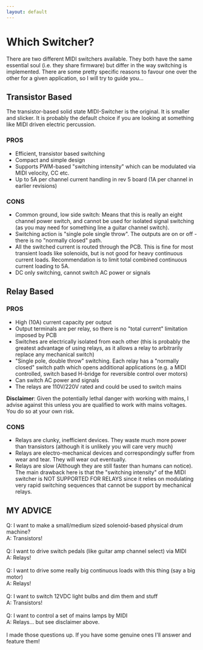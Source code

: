 ```yaml
---
layout: default
---
```


# Which Switcher?

There are two different MIDI switchers available. They both have the same essential soul (i.e. they share firmware) but differ in the way  switching is implemented. There are some pretty specific reasons to favour one over the other for a given application, so I will try to guide you...

## Transistor Based

The transistor-based solid state MIDI-Switcher is the original. It is smaller and slicker. It is probably the default choice if you are looking at something like MIDI driven electric percussion.

### PROS

- Efficient, transistor based switching
- Compact and simple design
- Supports PWM-based "switching intensity" which can be modulated via MIDI velocity, CC etc.
- Up to 5A per channel current handling in rev 5 board (1A per channel in earlier revisions)

### CONS

- Common ground, low side switch: Means that this is really an eight channel power switch, and cannot be used for isolated signal switching (as you may need for something line a guitar channel switch). 
- Switching action is "single pole single throw". The outputs are on or off - there is no "normally closed" path.
- All the switched current is routed through the PCB. This is fine for most transient loads like solenoids, but is not good for heavy continuous current loads. Recommendation is to limit total combined continuous current loading to 5A.
- DC only switching, cannot switch AC power or signals

## Relay Based

### PROS

- High (10A) current capacity per output 
- Output terminals are per relay, so there is no "total current" limitation imposed by PCB
- Switches are electrically isolated from each other (this is probably the greatest advantage of using relays, as it allows a relay to arbitrarily replace any mechanical switch)
- "Single pole, double throw" switching. Each relay has a "normally closed" switch path which opens additional applications (e.g. a MIDI controlled, switch based H-bridge for reversible control over motors)
- Can switch AC power and signals
- The relays are 110V/220V rated and could be used to switch mains

**Disclaimer**: Given the potentially lethal danger with working with mains, I advise against this unless you are qualified to work with mains voltages. You do so at your own risk.

### CONS

- Relays are clunky, inefficient devices. They waste much more power than transistors (although it is unlikely you will care very much)
- Relays are electro-mechanical devices and correspondingly suffer from wear and tear. They will wear out eventually.
- Relays are slow (Although they are still faster than humans can notice). The main drawback here is that the "switching intensity" of the MIDI switcher is NOT SUPPORTED FOR RELAYS since it relies on modulating very rapid switching sequences that cannot be support by mechanical relays.

## MY ADVICE

Q: I want to make a small/medium sized solenoid-based physical drum machine?<br>
A: Transistors!<br>
<br>
Q: I want to drive switch pedals (like guitar amp channel select) via MIDI<br>
A: Relays!<br>
<br>
Q: I want to drive some really big continuous loads with this thing (say a big motor)<br>
A: Relays!<br>
<br>
Q: I want to switch 12VDC light bulbs and dim them and stuff<br>
A: Transistors!<br>
<br>
Q: I want to control a set of mains lamps by MIDI<br>
A: Relays... but see disclaimer above.<br>
<br>
I made those questions up. If you have some genuine ones I'll answer and feature them!<br>
<br>
